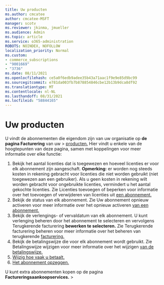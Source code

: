 ```yaml
---
title: Uw producten
ms.author: cmcatee
author: cmcatee-MSFT
manager: scotv
ms.reviewer: jkinma, jmueller
ms.audience: Admin
ms.topic: article
ms.service: o365-administration
ROBOTS: NOINDEX, NOFOLLOW
localization_priority: Normal
ms.custom:
- commerce_subscriptions
- "9001669"
- "3736"
ms.date: 08/11/2021
ms.openlocfilehash: ce5a0f6edb9adee35b43a71aac1f9e9e85d9bc99
ms.sourcegitcommit: e781da003fb7b878854846cbe12b13b9dca8df92
ms.translationtype: MT
ms.contentlocale: nl-NL
ms.lasthandoff: 08/31/2021
ms.locfileid: "58844165"
---
```

# <a name="your-products"></a>Uw producten

U vindt de abonnementen die eigendom zijn van uw organisatie op **de pagina Facturering** van uw  >  [producten.](https://go.microsoft.com/fwlink/p/?linkid=842054) Hier vindt u enkele van de hoogtepunten van deze pagina, samen met koppelingen voor meer informatie over elke functie:

1. Bekijk het aantal licenties dat is toegewezen en hoeveel licenties er voor elk abonnement zijn aangeschaft.
    **Opmerking:** er worden nog steeds kosten in rekening gebracht voor licenties die niet worden gebruikt (niet toegewezen aan een gebruiker). Als u geen kosten in rekening wilt worden gebracht voor ongebruikte licenties, vermindert u het aantal gekochte licenties. Zie Licenties toevoegen of beperken voor informatie over het toevoegen of verwijderen van licenties uit [een abonnement.](https://docs.microsoft.com/alchemyinsights/how-to-add-or-reduce-licenses)
2. Bekijk de status van elk abonnement. Zie Uw abonnement opnieuw activeren voor meer informatie over het opnieuw activeren [van een abonnement.](reactivate-your-subscription.md)
3. Bekijk de verlengings- of vervaldatum van elk abonnement. U kunt verlenging beheren door het abonnement te selecteren en vervolgens Terugkerende facturering **bewerken te selecteren.** Zie Terugkerende facturering beheren voor meer informatie over het beheren van terugkerende [facturering.](manage-auto-renewal.md)
4. Bekijk de betalingswijze die voor elk abonnement wordt gebruikt. Zie Betalingswijze wijzigen voor meer informatie over het wijzigen [van de betalingswijze.](change-payment-method.md)
5. [Wijzig hoe vaak u betaalt.](change-how-often-you-pay.md)
6. [Het abonnement opzeggen.](https://go.microsoft.com/fwlink/?linkid=2119113)

U kunt extra abonnementen kopen op de pagina **Factureringsaankoopservices.**  >  [](https://go.microsoft.com/fwlink/p/?linkid=868433)